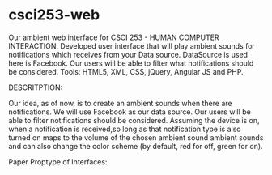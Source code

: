 # csci253-web
Our ambient web interface for CSCI 253 - HUMAN COMPUTER INTERACTION.
Developed user interface that will play ambient sounds for notifications which receives from your Data source. DataSource is used here is Facebook. Our users will be able to filter what notifications should be considered.
Tools: HTML5, XML, CSS, jQuery, Angular JS and PHP.

DESCRITPTION:

Our idea, as of now, is to create an ambient sounds when there are notifications. We will use Facebook as our data source. Our users will be able to filter notifications should be considered. Assuming the device is on, when a notification is received,so long as that notification type is also turned on maps to the volume of the chosen ambient sound ambient sounds and can also change the color scheme (by default, red for off, green for on).

Paper Proptype of Interfaces:

